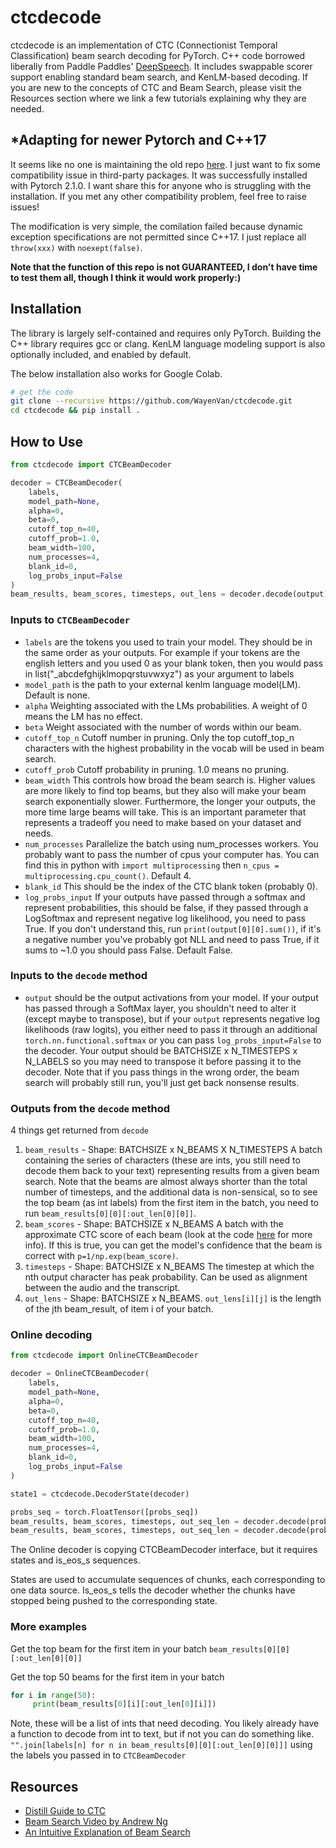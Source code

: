 # ctcdecode

ctcdecode is an implementation of CTC (Connectionist Temporal Classification) beam search decoding for PyTorch.
C++ code borrowed liberally from Paddle Paddles' [DeepSpeech](https://github.com/PaddlePaddle/DeepSpeech).
It includes swappable scorer support enabling standard beam search, and KenLM-based decoding. If you are new to the concepts of CTC and Beam Search, please visit the Resources section where we link a few tutorials explaining why they are needed. 

## *Adapting for newer Pytorch and C++17

It seems like no one is maintaining the old repo [here](https://github.com/parlance/ctcdecode). I just want to fix some compatibility issue in third-party packages. It was successfully installed with Pytorch 2.1.0. I want share this for anyone who is struggling with the installation. If you met any other compatibility problem, feel free to raise issues!

The modification is very simple, the comilation failed because dynamic exception specifications are not permitted since C++17. I just replace all `throw(xxx)` with `noexept(false)`.

**Note that the function of this repo is not GUARANTEED, I don't have time to test them all, though I think it would work properly:)**

## Installation
The library is largely self-contained and requires only PyTorch. 
Building the C++ library requires gcc or clang. 
KenLM language modeling support is also optionally included, and enabled by default.

The below installation also works for Google Colab.

```bash
# get the code
git clone --recursive https://github.com/WayenVan/ctcdecode.git
cd ctcdecode && pip install .
```

## How to Use

```python
from ctcdecode import CTCBeamDecoder

decoder = CTCBeamDecoder(
    labels,
    model_path=None,
    alpha=0,
    beta=0,
    cutoff_top_n=40,
    cutoff_prob=1.0,
    beam_width=100,
    num_processes=4,
    blank_id=0,
    log_probs_input=False
)
beam_results, beam_scores, timesteps, out_lens = decoder.decode(output)
```

### Inputs to `CTCBeamDecoder`
 - `labels` are the tokens you used to train your model. They should be in the same order as your outputs. For example
 if your tokens are the english letters and you used 0 as your blank token, then you would
 pass in list("_abcdefghijklmopqrstuvwxyz") as your argument to labels
 - `model_path` is the path to your external kenlm language model(LM). Default is none.
 - `alpha` Weighting associated with the LMs probabilities. A weight of 0 means the LM has no effect.
 - `beta` Weight associated with the number of words within our beam.
 - `cutoff_top_n` Cutoff number in pruning. Only the top cutoff_top_n characters with the highest probability in the vocab will be used in beam search.
 - `cutoff_prob` Cutoff probability in pruning. 1.0 means no pruning.
 - `beam_width` This controls how broad the beam search is. Higher values are more likely to find top beams, but they also
 will make your beam search exponentially slower. Furthermore, the longer your outputs, the more time large beams will take.
  This is an important parameter that represents a tradeoff you need to make based on your dataset and needs.
 - `num_processes` Parallelize the batch using num_processes workers. You probably want to pass the number of cpus your computer has. You can find this in python with `import multiprocessing` then `n_cpus = multiprocessing.cpu_count()`. Default 4.
 - `blank_id` This should be the index of the CTC blank token (probably 0). 
 - `log_probs_input` If your outputs have passed through a softmax and represent probabilities, this should be false, if they passed through a LogSoftmax and represent negative log likelihood, you need to pass True. If you don't understand this, run `print(output[0][0].sum())`, if it's a negative number you've probably got NLL and need to pass True, if it sums to ~1.0 you should pass False. Default False.

### Inputs to the `decode` method
 - `output` should be the output activations from your model. If your output has passed through a SoftMax layer, you shouldn't need to alter it (except maybe to transpose), but if your `output` represents negative log likelihoods (raw logits), you either need to pass it through an additional `torch.nn.functional.softmax` or you can pass `log_probs_input=False` to the decoder. Your output should be BATCHSIZE x N_TIMESTEPS x N_LABELS so you may need to transpose it before passing it to the decoder. Note that if you pass things in the wrong order, the beam search will probably still run, you'll just get back nonsense results. 

### Outputs from the `decode` method

4 things get returned from `decode`
 1. `beam_results` - Shape: BATCHSIZE x N_BEAMS X N_TIMESTEPS A batch containing the series of characters (these are ints, you still need to decode them back to your text) representing results from a given beam search. Note that the beams are almost always shorter than the total number of timesteps, and the additional data is non-sensical, so to see the top beam (as int labels) from the first item in the batch, you need to run `beam_results[0][0][:out_len[0][0]]`.
 1. `beam_scores` - Shape: BATCHSIZE x N_BEAMS A batch with the approximate CTC score of each beam (look at the code [here](https://github.com/parlance/ctcdecode/blob/master/ctcdecode/src/ctc_beam_search_decoder.cpp#L191-L192) for more info). If this is true, you can get the model's confidence that the beam is correct with `p=1/np.exp(beam_score)`.
 1. `timesteps` - Shape: BATCHSIZE x N_BEAMS The timestep at which the nth output character has peak probability. Can be used as alignment between the audio and the transcript.
 1. `out_lens` - Shape: BATCHSIZE x N_BEAMS. `out_lens[i][j]` is the length of the jth beam_result, of item i of your batch. 

### Online decoding

```python
from ctcdecode import OnlineCTCBeamDecoder

decoder = OnlineCTCBeamDecoder(
    labels,
    model_path=None,
    alpha=0,
    beta=0,
    cutoff_top_n=40,
    cutoff_prob=1.0,
    beam_width=100,
    num_processes=4,
    blank_id=0,
    log_probs_input=False
)

state1 = ctcdecode.DecoderState(decoder)

probs_seq = torch.FloatTensor([probs_seq])
beam_results, beam_scores, timesteps, out_seq_len = decoder.decode(probs_seq[:, :2], [state1], [False])
beam_results, beam_scores, timesteps, out_seq_len = decoder.decode(probs_seq[:, 2:], [state1], [True])

```

The Online decoder is copying CTCBeamDecoder interface, but it requires states and is_eos_s sequences. 

States are used to accumulate sequences of chunks, each corresponding to one data source. Is_eos_s tells the decoder whether the chunks have stopped being pushed to the corresponding state.

 ### More examples

Get the top beam for the first item in your batch
`beam_results[0][0][:out_len[0][0]]`

Get the top 50 beams for the first item in your batch
```python
for i in range(50):
     print(beam_results[0][i][:out_len[0][i]])
```

Note, these will be a list of ints that need decoding. You likely already have a function to decode from int to text, but if not you can do something like.
`"".join[labels[n] for n in beam_results[0][0][:out_len[0][0]]]` using the labels you passed in to `CTCBeamDecoder`


## Resources

- [Distill Guide to CTC](https://distill.pub/2017/ctc/)
- [Beam Search Video by Andrew Ng](https://www.youtube.com/watch?v=RLWuzLLSIgw)
- [An Intuitive Explanation of Beam Search](https://towardsdatascience.com/an-intuitive-explanation-of-beam-search-9b1d744e7a0f)
